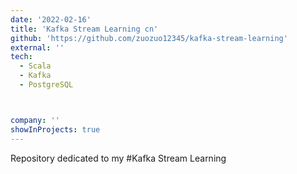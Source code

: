```yaml
---
date: '2022-02-16'
title: 'Kafka Stream Learning cn'
github: 'https://github.com/zuozuo12345/kafka-stream-learning'
external: ''
tech:
  - Scala
  - Kafka
  - PostgreSQL



company: ''
showInProjects: true
---
```

Repository dedicated to my #Kafka Stream Learning
